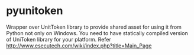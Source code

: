 pyunitoken
==========

Wrapper over UnitToken library to provide shared asset for using it from Python not only on Windows. You need to have statically compiled version of UniToken library for your platform. Refer http://www.esecutech.com/wiki/index.php?title=Main_Page
